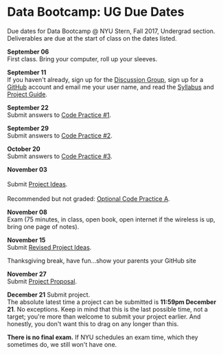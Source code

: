 # Data Bootcamp:  UG Due Dates

Due dates for Data Bootcamp @ NYU Stern, Fall 2017, Undergrad section.  Deliverables are due at the start of class on the dates listed.

**September 06** <br> First class.  Bring your computer, roll up your sleeves.

**September 11** <br> If you haven't already, sign up for the [Discussion Group](https://groups.google.com/d/forum/databootcamp_fall2017_undergrad), sign up for a [GitHub](https://github.com) account and email me your user name, and read the [Syllabus](https://github.com/NYUDataBootcamp/Materials/blob/master/Documents/bootcamp_syllabus.pdf) and [Project Guide](https://github.com/NYUDataBootcamp/Materials/blob/master/Documents/bootcamp_project.pdf).

**September 22** <br> Submit answers to [Code Practice #1](https://github.com/NYUDataBootcamp/Materials/blob/master/Documents/bootcamp_practice_1.pdf).

**September 29** <br> Submit answers to [Code Practice #2](https://github.com/NYUDataBootcamp/Materials/blob/master/Documents/bootcamp_practice_2.pdf).

**October 20** <br> Submit answers to [Code Practice #3](https://github.com/NYUDataBootcamp/Materials/blob/master/Documents/bootcamp_practice_3.pdf).

**November 03** <br>
<br> Submit [Project Ideas](https://github.com/NYUDataBootcamp/Materials/blob/master/Documents/bootcamp_project.pdf). <br> 
<br>  Recommended but not graded:  [Optional Code Practice A](https://github.com/NYUDataBootcamp/Materials/blob/master/Code/IPython/bootcamp_practice_a.ipynb).

**November 08** <br> Exam (75 minutes, in class, open book, open internet if the wireless is up, bring one page of notes).

**November 15** <br> Submit [Revised Project Ideas](https://github.com/NYUDataBootcamp/Materials/blob/master/Documents/bootcamp_project.pdf). <br>

Thanksgiving break, have fun...show your parents your GitHub site

**November 27** <br> Submit [Project Proposal](https://github.com/NYUDataBootcamp/Materials/blob/master/Documents/bootcamp_project.pdf).


**December 21** Submit project.  <br> The absolute latest time a project can be submitted is **11:59pm December 21**.  No exceptions.  Keep in mind that this is the last possible time, not a target; you're more than welcome to submit your project earlier.  And honestly, you don't want this to drag on any longer than this. <br>

 **There is no final exam.** If NYU schedules an exam time, which they sometimes do, we still won't have one.
